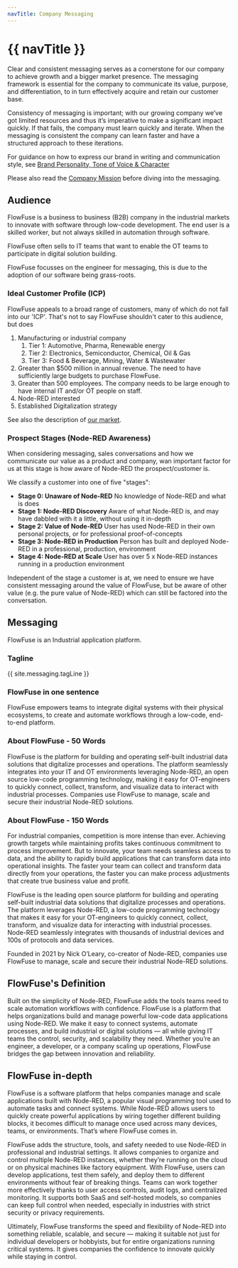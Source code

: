 ```yaml
---
navTitle: Company Messaging
---
```


# {{ navTitle }}

Clear and consistent messaging serves as a cornerstone for our company to
achieve growth and a bigger market presence. The messaging framework is
essential for the company to communicate its value, purpose, and
differentiation, to in turn effectively acquire and retain our customer base.

Consistency of messaging is important; with our growing company we’ve got
limited resources and thus it’s imperative to make a significant impact quickly.
If that fails, the company must learn quickly and iterate. When the messaging is
consistent the company can learn faster and have a structured approach to these
iterations.

For guidance on how to express our brand in writing and communication style, see
[Brand Personality, Tone of Voice & Character](/handbook/marketing/brand-voice/)

Please also read the
[Company Mission](/handbook/company/strategy/#flowfuse%27s-mission) before
diving into the messaging.

## Audience

FlowFuse is a business to business (B2B) company in the industrial markets to
innovate with software through low-code development. The end user is a skilled
worker, but not always skilled in automation through software.

FlowFuse often sells to IT teams that want to enable the OT teams to participate
in digital solution building.

FlowFuse focusses on the engineer for messaging, this is due to the adoption of
our software being grass-roots.

### Ideal Customer Profile (ICP)

FlowFuse appeals to a broad range of customers, many of which do not fall into
our 'ICP'. That's not to say FlowFuse shouldn't cater to this audience, but does

1. Manufacturing or industrial company
   1. Tier 1: Automotive, Pharma, Renewable energy
   1. Tier 2: Electronics, Semiconductor, Chemical, Oil & Gas
   1. Tier 3: Food & Beverage, Mining, Water & Wastewater
1. Greater than $500 million in annual revenue. The need to have sufficiently
   large budgets to purchase FlowFuse.
1. Greater than 500 employees. The company needs to be large enough to have
   internal IT and/or OT people on staff.
1. Node-RED interested
1. Established Digitalization strategy

See also the description of
[our market](/handbook/company/strategy/#the-market).

### Prospect Stages (Node-RED Awareness)

When considering messaging, sales conversations and how we communicate our value
as a product and company, wan important factor for us at this stage is how aware
of Node-RED the prospect/customer is.

We classify a customer into one of five "stages":

- **Stage 0: Unaware of Node-RED** No knowledge of Node-RED and what is does
- **Stage 1: Node-RED Discovery** Aware of what Node-RED is, and may have
  dabbled with it a little, without using it in-depth
- **Stage 2: Value of Node-RED** User has used Node-RED in their own personal
  projects, or for professional proof-of-concepts
- **Stage 3: Node-RED in Production** Person has built and deployed Node-RED in
  a professional, production, environment
- **Stage 4: Node-RED at Scale** User has over 5 x Node-RED instances running in
  a production environment

Independent of the stage a customer is at, we need to ensure we have consistent
messaging around the value of FlowFuse, but be aware of other value (e.g. the
pure value of Node-RED) which can still be factored into the conversation.

## Messaging

FlowFuse is an Industrial application platform.

### Tagline

{{ site.messaging.tagLine }}

### FlowFuse in one sentence

FlowFuse empowers teams to integrate digital systems with their physical
ecosystems, to create and automate workflows through a low-code, end-to-end
platform.

### About FlowFuse - 50 Words

FlowFuse is the platform for building and operating self-built industrial data
solutions that digitalize processes and operations. The platform seamlessly
integrates into your IT and OT environments leveraging Node-RED, an open source
low-code programming technology, making it easy for OT-engineers to quickly
connect, collect, transform, and visualize data to interact with industrial
processes. Companies use FlowFuse to manage, scale and secure their industrial
Node-RED solutions.

### About FlowFuse - 150 Words

For industrial companies, competition is more intense than ever. Achieving
growth targets while maintaining profits takes continuous commitment to process
improvement. But to innovate, your team needs seamless access to data, and the
ability to rapidly build applications that can transform data into operational
insights. The faster your team can collect and transform data directly from your
operations, the faster you can make process adjustments that create true
business value and profit.

FlowFuse is the leading open source platform for building and operating
self-built industrial data solutions that digitalize processes and operations.
The platform leverages Node-RED, a low-code programming technology that makes it
easy for your OT-engineers to quickly connect, collect, transform, and visualize
data for interacting with industrial processes. Node-RED seamlessly integrates
with thousands of industrial devices and 100s of protocols and data services.

Founded in 2021 by Nick O’Leary, co-creator of Node-RED, companies use FlowFuse
to manage, scale and secure their industrial Node-RED solutions.

## FlowFuse's Definition

Built on the simplicity of Node-RED, FlowFuse adds the tools teams need to scale
automation workflows with confidence. FlowFuse is a platform that helps
organizations build and manage powerful low-code data applications using
Node-RED. We make it easy to connect systems, automate processes, and build
industrial or digital solutions — all while giving IT teams the control,
security, and scalability they need. Whether you’re an engineer, a developer, or
a company scaling up operations, FlowFuse bridges the gap between innovation and
reliability.

## FlowFuse in-depth

FlowFuse is a software platform that helps companies manage and scale
applications built with Node-RED, a popular visual programming tool used to
automate tasks and connect systems. While Node-RED allows users to quickly
create powerful applications by wiring together different building blocks, it
becomes difficult to manage once used across many devices, teams, or
environments. That’s where FlowFuse comes in.

FlowFuse adds the structure, tools, and safety needed to use Node-RED in
professional and industrial settings. It allows companies to organize and
control multiple Node-RED instances, whether they’re running on the cloud or on
physical machines like factory equipment. With FlowFuse, users can develop
applications, test them safely, and deploy them to different environments
without fear of breaking things. Teams can work together more effectively thanks
to user access controls, audit logs, and centralized monitoring. It supports
both SaaS and self-hosted models, so companies can keep full control when
needed, especially in industries with strict security or privacy requirements.

Ultimately, FlowFuse transforms the speed and flexibility of Node-RED into
something reliable, scalable, and secure — making it suitable not just for
individual developers or hobbyists, but for entire organizations running
critical systems. It gives companies the confidence to innovate quickly while
staying in control.
